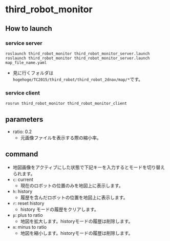 # third_robot_monitor
## How to launch
### service server
```
roslaunch third_robot_monitor third_robot_monitor_server.launch
roslaunch third_robot_monitor third_robot_monitor_server.launch map_file_name.yaml
```
- 見に行くフォルダは`hogehoge/TC2015/third_robot/third_robot_2dnav/map/*`です。

### service client
```
rosrun third_robot_monitor third_robot_monitor_client
```

## parameters
- ratio: 0.2
  - 元画像ファイルを表示する際の縮小率。

## command
- 地図画像をアクティブにした状態で下記キーを入力するとモードを切り替えられます。
- `c`: current
  - 現在のロボットの位置のみを地図上に表示します。
- `h`: history
  - 履歴を含んだロボットの位置を地図上に表示します。
- `r`: reset history
  - history モードの履歴をクリアします。
- `p`: plus to ratio
  - 地図を拡大します。historyモードの履歴は削除します。
- `m`: minus to ratio
  - 地図を縮小します。historyモードの履歴は削除します。
